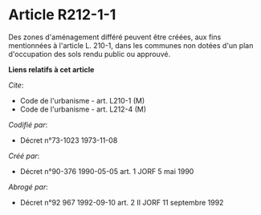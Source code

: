 # Article R212-1-1

Des zones d'aménagement différé peuvent être créées, aux fins mentionnées à l'article L. 210-1, dans les communes non dotées
d'un plan d'occupation des sols rendu public ou approuvé.

**Liens relatifs à cet article**

_Cite_:

  - Code de l'urbanisme - art. L210-1 (M)
  - Code de l'urbanisme - art. L212-4 (M)

_Codifié par_:

  - Décret n°73-1023 1973-11-08

_Créé par_:

  - Décret n°90-376 1990-05-05 art. 1 JORF 5 mai 1990

_Abrogé par_:

  - Décret n°92 967 1992-09-10 art. 2 II JORF 11 septembre 1992
